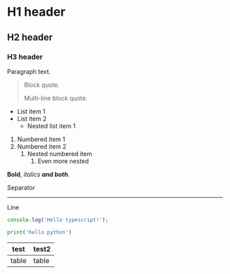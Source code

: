 # H1 header

## H2 header

### H3 header

Paragraph text.

> Block quote.
>
> Multi-line block quote.

- List item 1
- List item 2
  - Nested list item 1

1. Numbered item 1
2. Numbered item 2
   1. Nested numbered item
      1. Even more nested

**Bold**, _italics_ **_and both_**.

Separator

---

Line

```ts
console.log('Hello typescript!');
```

```python
print('hello python')
```

| test  | test2 |
| ----- | ----- |
| table | table |
